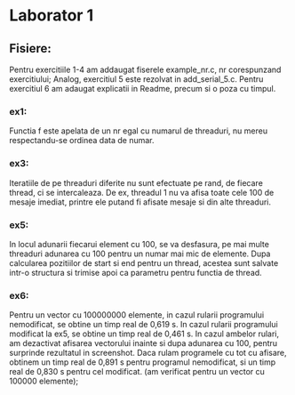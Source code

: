 # Laborator 1

## Fisiere: 
Pentru exercitiile 1-4 am addaugat fiserele example_nr.c, nr corespunzand exercitiului;
Analog, exercitiul 5 este rezolvat in add_serial_5.c.
Pentru exercitiul 6 am adaugat explicatii in Readme, precum si o poza cu timpul.

### ex1:
Functia f este apelata de un nr egal cu numarul de threaduri, nu mereu respectandu-se ordinea data de numar.

### ex3:
Iteratiile de pe threaduri diferite nu sunt efectuate pe rand, de fiecare thread, ci se intercaleaza.
De ex, threadul 1 nu va afisa toate cele 100 de mesaje imediat, printre ele putand fi afisate mesaje si 
din alte threaduri.

### ex5:
In locul adunarii fiecarui element cu 100, se va desfasura, pe mai multe threaduri adunarea cu 100 pentru un numar mai mic de elemente.
Dupa calcularea pozitiilor de start si end pentru un thread, acestea sunt salvate intr-o structura si trimise apoi ca parametru pentru functia de thread.

### ex6: 
Pentru un vector cu 100000000 elemente, in cazul rularii programului nemodificat, se obtine un timp real de 0,619 s. In cazul rularii programului modificat la ex5, se obtine un timp real de 0,461 s. In cazul ambelor rulari, am dezactivat afisarea vectorului inainte si dupa adunarea cu 100, pentru surprinde rezultatul in screenshot.
Daca rulam programele cu tot cu afisare, obtinem un timp real de 0,891 s pentru programul nemodificat, si 
un timp real de 0,830 s pentru cel modificat. (am verificat pentru un vector cu 100000 elemente);
